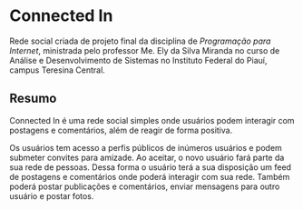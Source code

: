 # Connected In

Rede social criada de projeto final da disciplina de _Programação para Internet_, ministrada pelo professor Me. Ely da Silva Miranda no curso de Análise e Desenvolvimento de Sistemas no Instituto Federal do Piauí, campus Teresina Central.

## Resumo

Connected In é uma rede social simples onde usuários podem interagir com postagens e comentários, além de reagir de forma positiva.

Os usuários tem acesso a perfis públicos de inúmeros usuários e podem submeter convites para amizade. Ao aceitar, o novo usuário fará parte da sua rede de pessoas. Dessa forma o usuário terá a sua disposição um feed de postagens e comentários onde poderá interagir com sua rede. Também poderá postar publicações e comentários, enviar mensagens para outro usuário e postar fotos.
